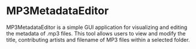 # MP3MetadataEditor

MP3MetadataEditor is a simple GUI application for visualizing and editing the metadata of .mp3 files. This tool allows users to view and modify the title, contributing artists and filename of MP3 files within a selected folder.
